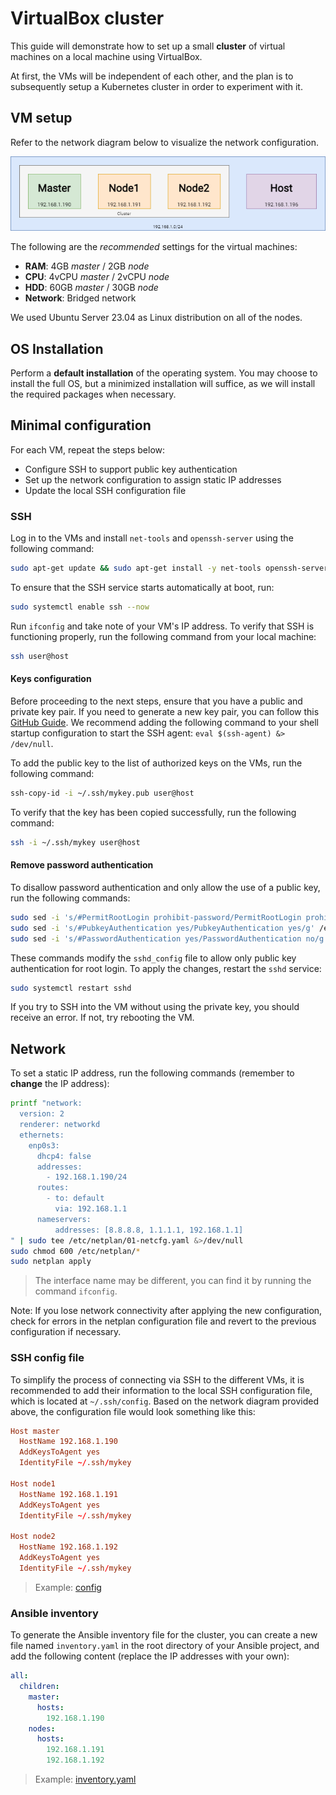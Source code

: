 # VirtualBox cluster

This guide will demonstrate how to set up a small **cluster** of virtual machines on a local machine using VirtualBox.

At first, the VMs will be independent of each other, and the plan is to subsequently setup a Kubernetes cluster in order to experiment with it.

## VM setup

Refer to the network diagram below to visualize the network configuration.

<p align="center">
  <img src="./Network.png" />
</p>

The following are the *recommended* settings for the virtual machines:

- **RAM**: 4GB *master* / 2GB *node*
- **CPU**: 4vCPU *master* / 2vCPU *node*
- **HDD**: 60GB *master* / 30GB *node*
- **Network**: Bridged network

We used Ubuntu Server 23.04 as Linux distribution on all of the nodes.

## OS Installation

Perform a **default installation** of the operating system. You may choose to install the full OS, but a minimized installation will suffice, as we will install the required packages when necessary.

## Minimal configuration

For each VM, repeat the steps below:

- Configure SSH to support public key authentication
- Set up the network configuration to assign static IP addresses
- Update the local SSH configuration file

### SSH

Log in to the VMs and install `net-tools` and `openssh-server` using the following command:

```bash
sudo apt-get update && sudo apt-get install -y net-tools openssh-server
```

To ensure that the SSH service starts automatically at boot, run:

```bash
sudo systemctl enable ssh --now
```

Run `ifconfig` and take note of your VM's IP address. To verify that SSH is functioning properly, run the following command from your local machine:

```bash
ssh user@host
```

#### Keys configuration

Before proceeding to the next steps, ensure that you have a public and private key pair. If you need to generate a new key pair, you can follow this [GitHub Guide](https://docs.github.com/en/authentication/connecting-to-github-with-ssh/generating-a-new-ssh-key-and-adding-it-to-the-ssh-agent#generating-a-new-ssh-key). We recommend adding the following command to your shell startup configuration to start the SSH agent:  `eval $(ssh-agent) &> /dev/null`.

To add the public key to the list of authorized keys on the VMs, run the following command:

```bash
ssh-copy-id -i ~/.ssh/mykey.pub user@host
```

To verify that the key has been copied successfully, run the following command:

```bash
ssh -i ~/.ssh/mykey user@host
```

#### Remove password authentication

To disallow password authentication and only allow the use of a public key, run the following commands:

```bash
sudo sed -i 's/#PermitRootLogin prohibit-password/PermitRootLogin prohibit-password/g' /etc/ssh/sshd_config
sudo sed -i 's/#PubkeyAuthentication yes/PubkeyAuthentication yes/g' /etc/ssh/sshd_config
sudo sed -i 's/#PasswordAuthentication yes/PasswordAuthentication no/g' /etc/ssh/sshd_config
```

These commands modify the `sshd_config` file to allow only public key authentication for root login. To apply the changes, restart the `sshd` service:

```bash
sudo systemctl restart sshd
```

If you try to SSH into the VM without using the private key, you should receive an error. If not, try rebooting the VM.

## Network

To set a static IP address, run the following commands (remember to **change** the IP address):

```bash
printf "network:
  version: 2
  renderer: networkd
  ethernets:
    enp0s3:
      dhcp4: false
      addresses:
        - 192.168.1.190/24
      routes:
        - to: default
          via: 192.168.1.1
      nameservers:
          addresses: [8.8.8.8, 1.1.1.1, 192.168.1.1]
" | sudo tee /etc/netplan/01-netcfg.yaml &>/dev/null
sudo chmod 600 /etc/netplan/*
sudo netplan apply
```

> The interface name may be different, you can find it by running the command `ifconfig`.

Note: If you lose network connectivity after applying the new configuration, check for errors in the netplan configuration file and revert to the previous configuration if necessary.

### SSH config file

To simplify the process of connecting via SSH to the different VMs, it is recommended to add their information to the local SSH configuration file, which is located at `~/.ssh/config`. Based on the network diagram provided above, the configuration file would look something like this:

```conf
Host master
  HostName 192.168.1.190
  AddKeysToAgent yes
  IdentityFile ~/.ssh/mykey

Host node1
  HostName 192.168.1.191
  AddKeysToAgent yes
  IdentityFile ~/.ssh/mykey

Host node2
  HostName 192.168.1.192
  AddKeysToAgent yes
  IdentityFile ~/.ssh/mykey
```

> Example: [config](./config)

### Ansible inventory

To generate the Ansible inventory file for the cluster, you can create a new file named `inventory.yaml` in the root directory of your Ansible project, and add the following content (replace the IP addresses with your own):

```yaml
all:
  children:
    master:
      hosts:
        192.168.1.190
    nodes:
      hosts:
        192.168.1.191
        192.168.1.192
```

> Example: [inventory.yaml](./inventory.yaml)
